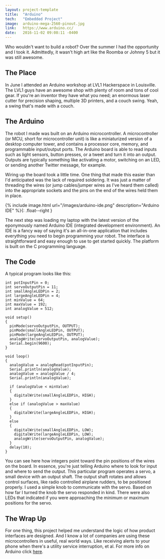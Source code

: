 ```yaml
---
layout: project-template
title:  "Arduino"
tech:   "Embedded Project"
image:  arduino-mega-2560-pinout.jpg
link:   https://www.arduino.cc/
date:   2016-11-02 09:08:11 -0400
---
```

Who wouldn't want to build a robot? Over the summer I had the opportunity and I took it. Admittedly, it wasn't high art like the Roomba or Johnny 5 but it was still awesome.

## The Place

In June I attended an Arduino workshop at LVL1 Hackerspace in Louisville. The LVL1 guys have an awesome shop with plenty of room and tons of cool gear. If you're an inventor they have what you need; an enormous laser cutter for precision shaping, multiple 3D printers, and a couch swing. Yeah, a swing that's made with a couch.

## The Arduino

The robot I made was built on an Arduino microcontroller. A microcontroller (or MCU, short for microcontroller unit) is like a miniaturized version of a desktop computer tower, and contains a processor core, memory, and programmable input/output ports.  The Arduino board is able to read inputs such as light sensors, button presses, or a tweet and turn it into an output.  Outputs are typically something like activating a motor, switching on an LED, or sending another Twitter message, for example.

Wiring up the board took a little time. One thing that made this easier than I'd anticipated was the lack of required soldering. It was just a matter of threading the wires (or jump cables/jumper wires as I've heard them called) into the appropriate sockets and the pins on the end of the wires held them in place.

{% include image.html url="/images/arduino-ide.png" description="Arduino IDE" %}{: .float--right }

The next step was loading my laptop with the latest version of the eponymously named Arduino IDE (integrated development environment). An IDE is a fancy way of saying it's an all-in-one application that includes everything you need to begin programming your robot. The interface is straightforward and easy enough to use to get started quickly. The platform is built on the C programming language.  

## The Code

A typical program looks like this:

    int potInputPin = 0;
    int servoOutputPin = 11;
    int smallAngleLEDPin = 2;
    int largeAngleLEDPin = 4;
    int minValue = 64;
    int maxValue = 192;
    int analogValue = 512;

    void setup()
    {
      pinMode(servoOutputPin, OUTPUT);
      pinMode(smallAngleLEDPin, OUTPUT);
      pinMode(largeAngleLEDPin, OUTPUT);
      analogWrite(servoOutputPin, analogValue);
      Serial.begin(9600);
    }

    void loop()
    {
      analogValue = analogRead(potInputPin);
      Serial.println(analogValue);
      analogValue = analogValue / 4;
      Serial.println(analogValue);

      if (analogValue < minValue)
      {
        digitalWrite(smallAngleLEDPin, HIGH);
      }
      else if (analogValue > maxValue)
      {
        digitalWrite(largeAngleLEDPin, HIGH);
      }
      else
      {
        digitalWrite(smallAngleLEDPin, LOW);
        digitalWrite(largeAngleLEDPin, LOW);
        analogWrite(servoOutputPin, analogValue);
      }
      delay(10);
    }

You can see here how integers point toward the pin positions of the wires on the board. In essence, you're just telling Arduino where to look for input and where to send the output. This particular program operates a servo, a small device with an output shaft. The output shaft rotates and allows control surfaces, like radio controlled airplane rudders, to be positioned properly. I used a simple knob to communicate with the servo. Based on how far I turned the knob the servo responded in kind. There were also LEDs that indicated if you were approaching the minimum or maximum positions for the servo.  

## The Wrap Up

For one thing, this project helped me understand the logic of how product interfaces are designed. And I know a lot of companies are using these microcontrollers in useful, real world ways. Like receiving alerts to your phone when there's a utility service interruption, et al. For more info on Arduino click [here](https://www.arduino.cc/).
